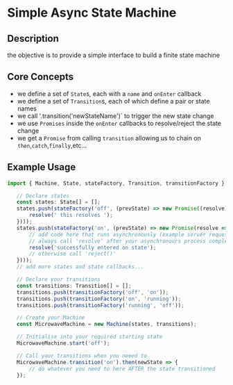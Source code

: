 # Simple Async State Machine

## Description

the objective is to provide a simple interface to build a finite state machine

## Core Concepts

 * we define a set of `State`s, each with a `name` and `onEnter` callback
 * we define a set of `Transition`s, each of which define a pair or state names
 * we call '.transition('newStateName')` to trigger the new state change
 * we use `Promises` inside the `onEnter` callbacks to resolve/reject the state change
 * we get a `Promise` from calling `transition` allowing us to chain on `then`,`catch`,`finally`,etc...

 ## Example Usage

 ```javascript
import { Machine, State, stateFactory, Transition, transitionFactory } from "./index";

    // Declare states
    const states: State[] = [];
    states.push(stateFactory('off', (prevState) => new Promise((resolve) => {
        resolve(' this resolves ');
    })));
    states.push(stateFactory('on', (prevState) => new Promise(resolve => {
        // add code here that runs asynchronously (example server request)
        // always call 'resolve' after your asynchronours process completes sucessfully
        resolve('successfully entered on state');
        // otherwise call 'reject()'
    })));
    // add more states and state callbacks...

    // Declare your transitions
    const transitions: Transition[] = [];
    transitions.push(transitionFactory('off', 'on'));
    transitions.push(transitionFactory('on', 'running'));
    transitions.push(transitionFactory('running', 'off'));

    // Create your Machine
    const MicrowaveMachine = new Machine(states, transitions);

    // Initialise into your required starting state
    MicrowaveMachine.start('off');

    // Call your transitions when you neeed to
    MicrowaveMachine.transition('on').then(newState => {
        // do whatever you need to here AFTER the state transitioned
    });

 ```